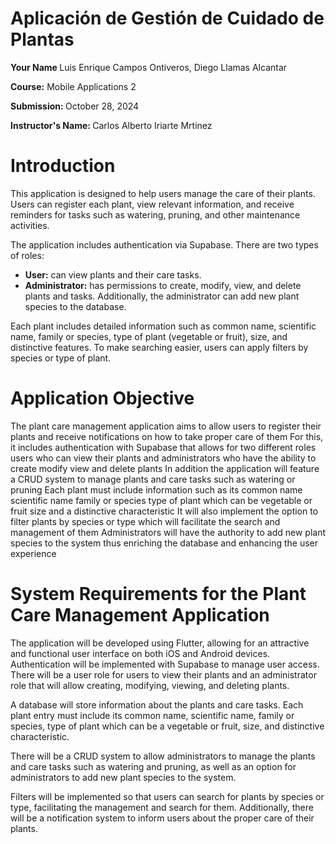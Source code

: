 # 	Aplicación de Gestión de Cuidado de Plantas

<p><strong>Your Name </strong>Luis Enrique Campos Ontiveros, Diego Llamas Alcantar </p>
<p><strong>Course:</strong> Mobile Applications 2</p>
<p><strong>Submission: </strong>October 28, 2024</p>
<p><strong>Instructor's Name: </strong> Carlos Alberto Iriarte Mrtinez</p>
<h1> Introduction</h1>

<p>This application is designed to help users manage the care of their plants. Users can register each plant, view relevant information, and receive reminders for tasks such as watering, pruning, and other maintenance activities.</p>

<p>The application includes authentication via Supabase. There are two types of roles:</p>
<ul>
  <li><strong>User:</strong> can view plants and their care tasks.</li>
  <li><strong>Administrator:</strong> has permissions to create, modify, view, and delete plants and tasks. Additionally, the administrator can add new plant species to the database.</li>
</ul>

<p>Each plant includes detailed information such as common name, scientific name, family or species, type of plant (vegetable or fruit), size, and distinctive features. To make searching easier, users can apply filters by species or type of plant.</p>
<h1> Application Objective</h1>
<p>
    The plant care management application aims to allow users to register their plants and receive notifications on how to take proper care of them For this, it includes authentication with Supabase that allows for two different roles users who can view their plants and administrators who have the ability to create modify view and delete plants In addition the application will feature a CRUD system to manage plants and care tasks such as watering or pruning Each plant must include information such as its common name scientific name family or species type of plant which can be vegetable or fruit size and a distinctive characteristic It will also implement the option to filter plants by species or type which will facilitate the search and management of them Administrators will have the authority to add new plant species to the system thus enriching the database and enhancing the user experience
</p>
<h1>System Requirements for the Plant Care Management Application</h1>
<p>
    The application will be developed using Flutter, allowing for an attractive and functional user interface on both iOS and Android devices. Authentication will be implemented with Supabase to manage user access. There will be a user role for users to view their plants and an administrator role that will allow creating, modifying, viewing, and deleting plants.
</p>
<p>
    A database will store information about the plants and care tasks. Each plant entry must include its common name, scientific name, family or species, type of plant which can be a vegetable or fruit, size, and distinctive characteristic.
</p>
<p>
    There will be a CRUD system to allow administrators to manage the plants and care tasks such as watering and pruning, as well as an option for administrators to add new plant species to the system.
</p>
<p>
    Filters will be implemented so that users can search for plants by species or type, facilitating the management and search for them. Additionally, there will be a notification system to inform users about the proper care of their plants.
</p>

